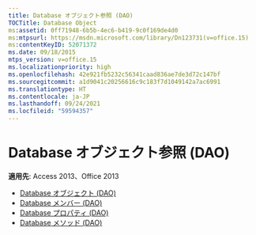 ```yaml
---
title: Database オブジェクト参照 (DAO)
TOCTitle: Database Object
ms:assetid: 0ff71948-6b5b-4ec6-b419-9c0f169de4d0
ms:mtpsurl: https://msdn.microsoft.com/library/Dn123731(v=office.15)
ms:contentKeyID: 52071372
ms.date: 09/18/2015
mtps_version: v=office.15
ms.localizationpriority: high
ms.openlocfilehash: 42e921fb5232c56341caad836ae7de3d72c147bf
ms.sourcegitcommit: a1d9041c20256616c9c183f7d1049142a7ac6991
ms.translationtype: HT
ms.contentlocale: ja-JP
ms.lasthandoff: 09/24/2021
ms.locfileid: "59594357"
---
```

# <a name="database-object-reference-dao"></a>Database オブジェクト参照 (DAO)

**適用先**: Access 2013、Office 2013

- [Database オブジェクト (DAO)](database-object-dao.md)
- [Database メンバー (DAO)](database-members-dao.md)
- [Database プロパティ (DAO)](database-properties-dao.md)
- [Database メソッド (DAO)](database-methods-dao.md)


